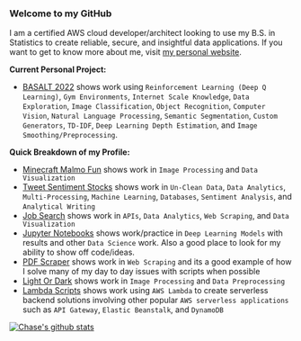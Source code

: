 ### Welcome to my GitHub

I am a certified AWS cloud developer/architect looking to use my B.S. in Statistics to create reliable, secure, and insightful data applications. If you want to get to know more about me, visit [my personal website](https://chase-brown.me).

**Current Personal Project:**
* [BASALT 2022](https://github.com/chaseabrown/BASALT2022) shows work using `Reinforcement Learning (Deep Q Learning)`, `Gym Environments`, `Internet Scale Knowledge`, `Data Exploration`, `Image Classification`, `Object Recognition`, `Computer Vision`, `Natural Language Processing`, `Semantic Segmentation`, `Custom Generators`, `TD-IDF`, `Deep Learning Depth Estimation`, and `Image Smoothing/Preprocessing`.

**Quick Breakdown of my Profile:**
* [Minecraft Malmo Fun](https://github.com/chaseabrown/Minecraft-Malmo-Fun) shows work in `Image Processing` and `Data Visualization`
* [Tweet Sentiment Stocks](https://github.com/chaseabrown/Tweet-Sentiment-Stocks) shows work in `Un-Clean Data`, `Data Analytics`, `Multi-Processing`, `Machine Learning`, `Databases`, `Sentiment Analysis`, and `Analytical Writing`
* [Job Search](https://github.com/chaseabrown/Job-Research) shows work in `APIs`, `Data Analytics`, `Web Scraping`, and `Data Visualization`
* [Jupyter Notebooks](https://github.com/chaseabrown/JupyterNotebooks) shows work/practice in `Deep Learning Models` with results and other `Data Science` work. Also a good place to look for my ability to show off code/ideas.
* [PDF Scraper](https://github.com/chaseabrown/PDF-Scraper) shows work in `Web Scraping` and its a good example of how I solve many of my day to day issues with scripts when possible
* [Light Or Dark](https://github.com/chaseabrown/Light-Or-Dark) shows work in `Image Processing` and `Data Preprocessing`
* [Lambda Scripts](https://github.com/chaseabrown/Lambda-Scripts) shows work using `AWS Lambda` to create serverless backend solutions involving other popular `AWS serverless applications` such as `API Gateway`, `Elastic Beanstalk`, and `DynamoDB`

[![Chase's github stats](https://github-readme-stats.vercel.app/api?username=chaseabrown&count_private=true&show_icons=true&theme=radical&hide_rank=false)](https://github.com/anuraghazra/github-readme-stats)
